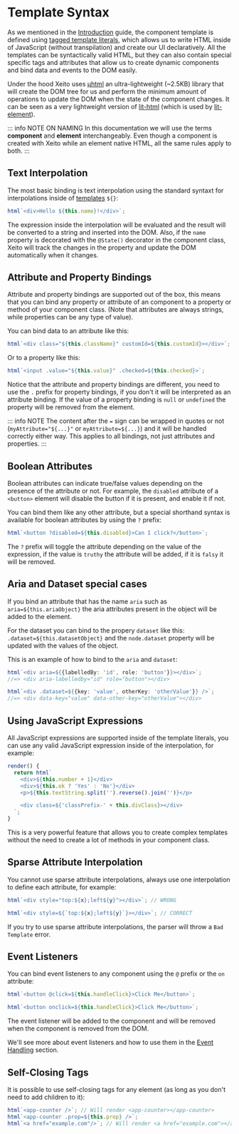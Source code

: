 # Template Syntax

As we mentioned in the [Introduction](../guide/introduction.md#tagged-template-literals) guide, the component template is defined using [tagged template literals](https://developer.mozilla.org/en-US/docs/Web/JavaScript/Reference/Template_literals),
which allows us to write HTML inside of JavaScript (without transpilation) and create our UI declaratively.
All the templates can be syntactically valid HTML, but they can also contain special specific tags and attributes that allow us to create dynamic components and 
bind data and events to the DOM easily.

Under the hood Xeito uses [µhtml](https://github.com/webreflection/uhtml) an ultra-lightweight (~2.5KB) library that will create the DOM tree for us
and perform the minimum amount of operations to update the DOM when the state of the component changes.
It can be seen as a very lightweight version of [lit-html](https://lit-html.polymer-project.org/) (which is used by [lit-element](https://lit.dev/)).

::: info NOTE ON NAMING 
  In this documentation we will use the terms **component** and **element** interchangeably.
  Even though a component is created with Xeito while an element native HTML, all the same rules apply to both.
:::

## Text Interpolation

The most basic binding is text interpolation using the standard syntaxt for interpolations inside of 
[templates](https://developer.mozilla.org/en-US/docs/Web/JavaScript/Reference/Template_literals) ``${}``:

```ts
html`<div>Hello ${this.name}!</div>`;
```

The expression inside the interpolation will be evaluated and the result will be converted to a string and inserted into the DOM.
Also, if the ``name`` property is decorated with the ``@State()`` decorator in the component class, 
Xeito will track the changes in the property and update the DOM automatically when it changes.

## Attribute and Property Bindings

Attribute and property bindings are supported out of the box, this means that you can bind any property or attribute of an component to a property or method of your component class. (Note that attributes are always strings, while properties can be any type of value).

You can bind data to an attribute like this:

```ts
html`<div class="${this.className}" customId=${this.customId}></div>`;
```

Or to a property like this:

```ts
html`<input .value="${this.value}" .checked=${this.checked}>`;
```

Notice that the attribute and property bindings are different, you need to use the ``.`` prefix for property bindings, if you don't it will be interpreted as an attribute binding.
If the value of a property binding is ``null`` or ``undefined`` the property will be removed from the element.

::: info NOTE
The content after the ``=`` sign can be wrapped in quotes or not (``myAttribute="${...}"`` or  ``myAttribute=${...}``) and it will be handled correctly either way. This applies to all bindings, not just attributes and properties.
:::

## Boolean Attributes

Boolean attributes can indicate true/false values depending on the presence of the attribute or not. For example, the ``disabled`` attribute of a ``<button>`` element will disable the button if it is present, and enable it if not.

You can bind them like any other attribute, but a special shorthand syntax is available for boolean attributes by using the ``?`` prefix:

```ts
html`<button ?disabled=${this.disabled}>Can I click?</button>`;
```

The ``?`` prefix will toggle the attribute depending on the value of the expression, if the value is ``truthy`` the attribute will be added, if it is ``falsy`` it will be removed.

## Aria and Dataset special cases

If you bind an attribute that has the name ``aria`` such as ``aria=${this.ariaObject}`` the aria attributes present in the object will be added to the element.

For the dataset you can bind to the propery ``dataset`` like this: ``.dataset=${this.datasetObject}`` and the ``node.dataset`` property will be updated with the values of the object.

This is an example of how to bind to the ``aria`` and ``dataset``:

```ts
html`<div aria=${{labelledBy: 'id', role: 'button'}}></div>`;
//=> <div aria-labelledby="id" role="button"></div>

html`<div .dataset=${{key: 'value', otherKey: 'otherValue'}} />`;
//=> <div data-key="value" data-other-key="otherValue"></div>
```

## Using JavaScript Expressions

All JavaScript expressions are supported inside of the template literals, you can use any valid JavaScript expression inside of the interpolation, for example:

```ts
render() {
  return html`
    <div>${this.number + 1}</div>
    <div>${this.ok ? 'Yes' : 'No'}</div>
    <p>${this.textString.split('').reverse().join('')}</p>

    <div class=${'classPrefix-' + this.divClass}></div>
  `;
}
```
This is a very powerful feature that allows you to create complex templates without the need to create a lot of methods in your component class.

## Sparse Attribute Interpolation

You cannot use sparse attribute interpolations, always use one interpolation to define each attribute, for example:

```ts
html`<div style="top:${x};left${y}"></div>`; // WRONG

html`<div style=${`top:${x};left${y}`}></div>`; // CORRECT
```
If you try to use sparse attribute interpolations, the parser will throw a ``Bad Template`` error.

## Event Listeners

You can bind event listeners to any component using the ``@`` prefix or the ``on`` attribute:

```ts
html`<button @click=${this.handleClick}>Click Me</button>`;

html`<button onclick=${this.handleClick}>Click Me</button>`;
```

The event listener will be added to the component and will be removed when the component is removed from the DOM.

We'll see more about event listeners and how to use them in the [Event Handling](./event-handling.md) section.

## Self-Closing Tags

It is possible to use self-closing tags for any element (as long as you don't need to add children to it):

```typescript 
html`<app-counter />`; // Will render <app-counter></app-counter>
html`<app-counter .prop=${this.prop} />`;
html`<a href="example.com"/>`; // Will render <a href="example.com"></a>
```